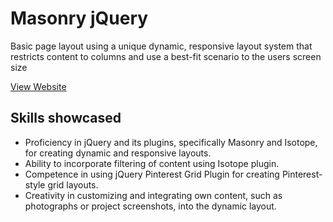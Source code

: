 # Masonry jQuery
Basic page layout using a unique dynamic, responsive layout system that restricts content to columns and use a best-fit scenario to the users screen size

[View Website](https://raw.githack.com/nrosanes3/Masonry-jQuery/main/index.html)

## Skills showcased
* Proficiency in jQuery and its plugins, specifically Masonry and Isotope, for creating dynamic and responsive layouts.
* Ability to incorporate filtering of content using Isotope plugin.
* Competence in using jQuery Pinterest Grid Plugin for creating Pinterest-style grid layouts.
* Creativity in customizing and integrating own content, such as photographs or project screenshots, into the dynamic layout.
